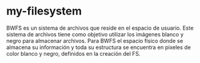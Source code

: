 # my-filesystem
BWFS es un sistema de archivos que reside en el espacio de  usuario. Este sistema de archivos tiene como objetivo utilizar  los imágenes blanco y negro  para almacenar archivos. Para BWFS el espacio físico donde  se almacena su información y  toda su estructura se encuentra en pixeles de color blanco y  negro, definidos en la creación del FS.
